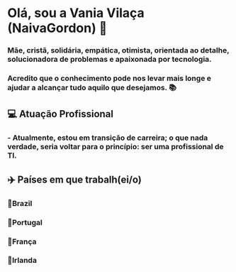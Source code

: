 # Olá, sou a Vania Vilaça (NaivaGordon) 🎇 
### Mãe, cristã, solidária, empática, otimista, orientada ao detalhe, solucionadora de problemas e apaixonada por tecnologia. 
### Acredito que o conhecimento pode nos levar mais longe e ajudar a alcançar tudo aquilo que desejamos. 📚
## 💻 Atuação Profissional
### - Atualmente, estou em transição de carreira; o que nada verdade, seria voltar para o princípio: ser uma **profissional de TI.**
## ✈️ Países em que trabalh(ei/o)
### 🧳Brazil
### 🧳Portugal
### 🧳França
### 🧳Irlanda

